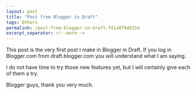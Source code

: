 ```yaml
---
layout: post
title: "Post from Blogger in Draft"
tags: Others
permalink: /post-from-blogger-in-draft-741a8f8d0154
excerpt_separator: <!--more-->
---
```


This post is the very first post I make in Blogger in Draft. If you log in Blogger.com from draft.blogger.com you will understand what I am saying.

I do not have time to try those new features yet, but I will certainly give each of them a try.

Blogger guys, thank you very much.
<!--more-->
